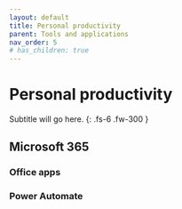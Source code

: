 ```yaml
---
layout: default
title: Personal productivity
parent: Tools and applications
nav_order: 5
# has_children: true
---
```


# Personal productivity
Subtitle will go here.
{: .fs-6 .fw-300 }


## Microsoft 365 

### Office apps

### Power Automate